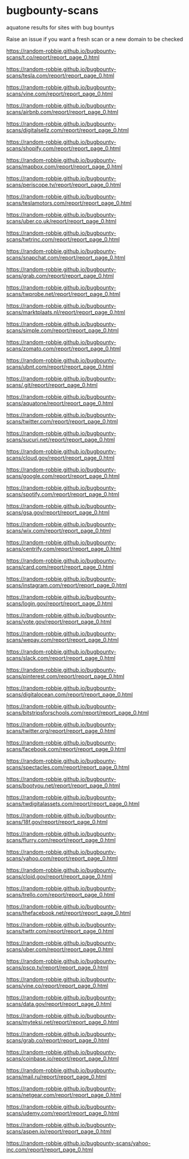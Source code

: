 # bugbounty-scans

aquatone results for sites with bug bountys


Raise an issue if you want a fresh scan or a new domain to be checked

<a href="https://random-robbie.github.io/bugbounty-scans/t.co/report/report_page_0.html">https://random-robbie.github.io/bugbounty-scans/t.co/report/report_page_0.html</a>



<a href="https://random-robbie.github.io/bugbounty-scans/tesla.com/report/report_page_0.html">https://random-robbie.github.io/bugbounty-scans/tesla.com/report/report_page_0.html</a>



<a href="https://random-robbie.github.io/bugbounty-scans/vine.com/report/report_page_0.html">https://random-robbie.github.io/bugbounty-scans/vine.com/report/report_page_0.html</a>



<a href="https://random-robbie.github.io/bugbounty-scans/airbnb.com/report/report_page_0.html">https://random-robbie.github.io/bugbounty-scans/airbnb.com/report/report_page_0.html</a>



<a href="https://random-robbie.github.io/bugbounty-scans/digitalsellz.com/report/report_page_0.html">https://random-robbie.github.io/bugbounty-scans/digitalsellz.com/report/report_page_0.html</a>



<a href="https://random-robbie.github.io/bugbounty-scans/shopify.com/report/report_page_0.html">https://random-robbie.github.io/bugbounty-scans/shopify.com/report/report_page_0.html</a>



<a href="https://random-robbie.github.io/bugbounty-scans/mapbox.com/report/report_page_0.html">https://random-robbie.github.io/bugbounty-scans/mapbox.com/report/report_page_0.html</a>



<a href="https://random-robbie.github.io/bugbounty-scans/periscope.tv/report/report_page_0.html">https://random-robbie.github.io/bugbounty-scans/periscope.tv/report/report_page_0.html</a>



<a href="https://random-robbie.github.io/bugbounty-scans/teslamotors.com/report/report_page_0.html">https://random-robbie.github.io/bugbounty-scans/teslamotors.com/report/report_page_0.html</a>



<a href="https://random-robbie.github.io/bugbounty-scans/uber.co.uk/report/report_page_0.html">https://random-robbie.github.io/bugbounty-scans/uber.co.uk/report/report_page_0.html</a>



<a href="https://random-robbie.github.io/bugbounty-scans/twtrinc.com/report/report_page_0.html">https://random-robbie.github.io/bugbounty-scans/twtrinc.com/report/report_page_0.html</a>



<a href="https://random-robbie.github.io/bugbounty-scans/snapchat.com/report/report_page_0.html">https://random-robbie.github.io/bugbounty-scans/snapchat.com/report/report_page_0.html</a>



<a href="https://random-robbie.github.io/bugbounty-scans/grab.com/report/report_page_0.html">https://random-robbie.github.io/bugbounty-scans/grab.com/report/report_page_0.html</a>



<a href="https://random-robbie.github.io/bugbounty-scans/twprobe.net/report/report_page_0.html">https://random-robbie.github.io/bugbounty-scans/twprobe.net/report/report_page_0.html</a>



<a href="https://random-robbie.github.io/bugbounty-scans/marktplaats.nl/report/report_page_0.html">https://random-robbie.github.io/bugbounty-scans/marktplaats.nl/report/report_page_0.html</a>



<a href="https://random-robbie.github.io/bugbounty-scans/simple.com/report/report_page_0.html">https://random-robbie.github.io/bugbounty-scans/simple.com/report/report_page_0.html</a>



<a href="https://random-robbie.github.io/bugbounty-scans/zomato.com/report/report_page_0.html">https://random-robbie.github.io/bugbounty-scans/zomato.com/report/report_page_0.html</a>



<a href="https://random-robbie.github.io/bugbounty-scans/ubnt.com/report/report_page_0.html">https://random-robbie.github.io/bugbounty-scans/ubnt.com/report/report_page_0.html</a>



<a href="https://random-robbie.github.io/bugbounty-scans/.git/report/report_page_0.html">https://random-robbie.github.io/bugbounty-scans/.git/report/report_page_0.html</a>



<a href="https://random-robbie.github.io/bugbounty-scans/aquatone/report/report_page_0.html">https://random-robbie.github.io/bugbounty-scans/aquatone/report/report_page_0.html</a>



<a href="https://random-robbie.github.io/bugbounty-scans/twitter.com/report/report_page_0.html">https://random-robbie.github.io/bugbounty-scans/twitter.com/report/report_page_0.html</a>



<a href="https://random-robbie.github.io/bugbounty-scans/sucuri.net/report/report_page_0.html">https://random-robbie.github.io/bugbounty-scans/sucuri.net/report/report_page_0.html</a>



<a href="https://random-robbie.github.io/bugbounty-scans/cloud.gov/report/report_page_0.html">https://random-robbie.github.io/bugbounty-scans/cloud.gov/report/report_page_0.html</a>



<a href="https://random-robbie.github.io/bugbounty-scans/google.com/report/report_page_0.html">https://random-robbie.github.io/bugbounty-scans/google.com/report/report_page_0.html</a>



<a href="https://random-robbie.github.io/bugbounty-scans/spotify.com/report/report_page_0.html">https://random-robbie.github.io/bugbounty-scans/spotify.com/report/report_page_0.html</a>



<a href="https://random-robbie.github.io/bugbounty-scans/gsa.gov/report/report_page_0.html">https://random-robbie.github.io/bugbounty-scans/gsa.gov/report/report_page_0.html</a>



<a href="https://random-robbie.github.io/bugbounty-scans/wix.com/report/report_page_0.html">https://random-robbie.github.io/bugbounty-scans/wix.com/report/report_page_0.html</a>



<a href="https://random-robbie.github.io/bugbounty-scans/centrify.com/report/report_page_0.html">https://random-robbie.github.io/bugbounty-scans/centrify.com/report/report_page_0.html</a>



<a href="https://random-robbie.github.io/bugbounty-scans/card.com/report/report_page_0.html">https://random-robbie.github.io/bugbounty-scans/card.com/report/report_page_0.html</a>



<a href="https://random-robbie.github.io/bugbounty-scans/instagram.com/report/report_page_0.html">https://random-robbie.github.io/bugbounty-scans/instagram.com/report/report_page_0.html</a>



<a href="https://random-robbie.github.io/bugbounty-scans/login.gov/report/report_page_0.html">https://random-robbie.github.io/bugbounty-scans/login.gov/report/report_page_0.html</a>



<a href="https://random-robbie.github.io/bugbounty-scans/vote.gov/report/report_page_0.html">https://random-robbie.github.io/bugbounty-scans/vote.gov/report/report_page_0.html</a>



<a href="https://random-robbie.github.io/bugbounty-scans/wepay.com/report/report_page_0.html">https://random-robbie.github.io/bugbounty-scans/wepay.com/report/report_page_0.html</a>



<a href="https://random-robbie.github.io/bugbounty-scans/slack.com/report/report_page_0.html">https://random-robbie.github.io/bugbounty-scans/slack.com/report/report_page_0.html</a>



<a href="https://random-robbie.github.io/bugbounty-scans/pinterest.com/report/report_page_0.html">https://random-robbie.github.io/bugbounty-scans/pinterest.com/report/report_page_0.html</a>



<a href="https://random-robbie.github.io/bugbounty-scans/digitalocean.com/report/report_page_0.html">https://random-robbie.github.io/bugbounty-scans/digitalocean.com/report/report_page_0.html</a>



<a href="https://random-robbie.github.io/bugbounty-scans/bitstripsforschools.com/report/report_page_0.html">https://random-robbie.github.io/bugbounty-scans/bitstripsforschools.com/report/report_page_0.html</a>



<a href="https://random-robbie.github.io/bugbounty-scans/twitter.org/report/report_page_0.html">https://random-robbie.github.io/bugbounty-scans/twitter.org/report/report_page_0.html</a>



<a href="https://random-robbie.github.io/bugbounty-scans/facebook.com/report/report_page_0.html">https://random-robbie.github.io/bugbounty-scans/facebook.com/report/report_page_0.html</a>



<a href="https://random-robbie.github.io/bugbounty-scans/spectacles.com/report/report_page_0.html">https://random-robbie.github.io/bugbounty-scans/spectacles.com/report/report_page_0.html</a>



<a href="https://random-robbie.github.io/bugbounty-scans/bootyou.net/report/report_page_0.html">https://random-robbie.github.io/bugbounty-scans/bootyou.net/report/report_page_0.html</a>



<a href="https://random-robbie.github.io/bugbounty-scans/twdigitalassets.com/report/report_page_0.html">https://random-robbie.github.io/bugbounty-scans/twdigitalassets.com/report/report_page_0.html</a>



<a href="https://random-robbie.github.io/bugbounty-scans/18f.gov/report/report_page_0.html">https://random-robbie.github.io/bugbounty-scans/18f.gov/report/report_page_0.html</a>



<a href="https://random-robbie.github.io/bugbounty-scans/flurry.com/report/report_page_0.html">https://random-robbie.github.io/bugbounty-scans/flurry.com/report/report_page_0.html</a>



<a href="https://random-robbie.github.io/bugbounty-scans/yahoo.com/report/report_page_0.html">https://random-robbie.github.io/bugbounty-scans/yahoo.com/report/report_page_0.html</a>



<a href="https://random-robbie.github.io/bugbounty-scans/cloid.gov/report/report_page_0.html">https://random-robbie.github.io/bugbounty-scans/cloid.gov/report/report_page_0.html</a>



<a href="https://random-robbie.github.io/bugbounty-scans/trello.com/report/report_page_0.html">https://random-robbie.github.io/bugbounty-scans/trello.com/report/report_page_0.html</a>



<a href="https://random-robbie.github.io/bugbounty-scans/thefacebook.net/report/report_page_0.html">https://random-robbie.github.io/bugbounty-scans/thefacebook.net/report/report_page_0.html</a>



<a href="https://random-robbie.github.io/bugbounty-scans/twttr.com/report/report_page_0.html">https://random-robbie.github.io/bugbounty-scans/twttr.com/report/report_page_0.html</a>



<a href="https://random-robbie.github.io/bugbounty-scans/uber.com/report/report_page_0.html">https://random-robbie.github.io/bugbounty-scans/uber.com/report/report_page_0.html</a>



<a href="https://random-robbie.github.io/bugbounty-scans/pscp.tv/report/report_page_0.html">https://random-robbie.github.io/bugbounty-scans/pscp.tv/report/report_page_0.html</a>



<a href="https://random-robbie.github.io/bugbounty-scans/vine.co/report/report_page_0.html">https://random-robbie.github.io/bugbounty-scans/vine.co/report/report_page_0.html</a>



<a href="https://random-robbie.github.io/bugbounty-scans/data.gov/report/report_page_0.html">https://random-robbie.github.io/bugbounty-scans/data.gov/report/report_page_0.html</a>



<a href="https://random-robbie.github.io/bugbounty-scans/myteksi.net/report/report_page_0.html">https://random-robbie.github.io/bugbounty-scans/myteksi.net/report/report_page_0.html</a>



<a href="https://random-robbie.github.io/bugbounty-scans/grab.co/report/report_page_0.html">https://random-robbie.github.io/bugbounty-scans/grab.co/report/report_page_0.html</a>



<a href="https://random-robbie.github.io/bugbounty-scans/coinbase.io/report/report_page_0.html">https://random-robbie.github.io/bugbounty-scans/coinbase.io/report/report_page_0.html</a>



<a href="https://random-robbie.github.io/bugbounty-scans/mail.ru/report/report_page_0.html">https://random-robbie.github.io/bugbounty-scans/mail.ru/report/report_page_0.html</a>



<a href="https://random-robbie.github.io/bugbounty-scans/netgear.com/report/report_page_0.html">https://random-robbie.github.io/bugbounty-scans/netgear.com/report/report_page_0.html</a>



<a href="https://random-robbie.github.io/bugbounty-scans/udemy.com/report/report_page_0.html">https://random-robbie.github.io/bugbounty-scans/udemy.com/report/report_page_0.html</a>



<a href="https://random-robbie.github.io/bugbounty-scans/aspen.io/report/report_page_0.html">https://random-robbie.github.io/bugbounty-scans/aspen.io/report/report_page_0.html</a>



<a href="https://random-robbie.github.io/bugbounty-scans/yahoo-inc.com/report/report_page_0.html">https://random-robbie.github.io/bugbounty-scans/yahoo-inc.com/report/report_page_0.html</a>


